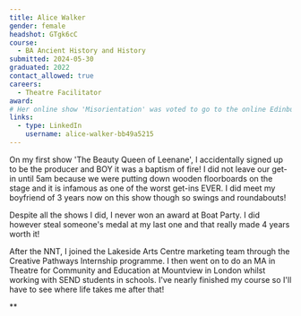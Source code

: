 ```yaml
---
title: Alice Walker
gender: female
headshot: GTgk6cC
course:
  - BA Ancient History and History
submitted: 2024-05-30
graduated: 2022
contact_allowed: true
careers:
  - Theatre Facilitator
award:
# Her online show 'Misorientation' was voted to go to the online Edinburgh Fringe through TheSpace!
links:
  - type: LinkedIn
    username: alice-walker-bb49a5215
---
```


On my first show 'The Beauty Queen of Leenane', I accidentally signed up to be the producer and BOY it was a baptism of fire! I did not leave our get-in until 5am because we were putting down wooden floorboards on the stage and it is infamous as one of the worst get-ins EVER. I did meet my boyfriend of 3 years now on this show though so swings and roundabouts!

Despite all the shows I did, I never won an award at Boat Party. I did however steal someone's medal at my last one and that really made 4 years worth it! 

After the NNT, I joined the Lakeside Arts Centre marketing team through the Creative Pathways Internship programme. I then went on to do an MA in Theatre for Community and Education at Mountview in London whilst working with SEND students in schools. I've nearly finished my course so I'll have to see where life takes me after that!

**